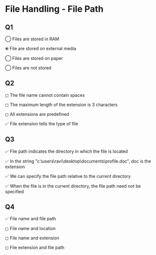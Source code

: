 
# File Handling - File Path

## Q1

◯ Files are stored in RAM

⦿ File are stored on external media

◯ Files are stored on paper

◯ Files are not stored

## Q2

◻ The file name cannot contain spaces

◻ The maximum length of the extension is 3 characters

◻ All extensions are predefined

✅ File extension tells the type of file

## Q3

✅ File path indicates the directory in which the file is located

✅ In the string \"c:\\users\\ravi\\desktop\\documents\\profile.doc\",
doc is the extension

✅ We can specify the file path relative to the current directory

✅ When the file is in the current directory, the file path need not be
specified

## Q4

✅ File name and file path

◻ File name and location

◻ File name and extension

◻ File extension and file path
